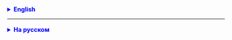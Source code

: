 <details style="margin-top: 16px">
  <summary style="cursor: pointer; color: blue;"><b>English</b></summary>



</details>

<hr>

<details style="margin-top: 16px">
  <summary style="cursor: pointer; color: blue;"><b>На русском</b></summary>

Задание 3 (*).
Европейская рулетка включает числа от 1 до 36 и один зелёный сектор (0), всего 37 секторов. Числа также делятся на диапазоны, например, 1-18 и 19-36.
Игроки могут делать ставки на конкретное число, цвет (красный или черный), четность выпавшего числа или попадание числа в диапазон.
Промоделируйте игру в рулетку с помощью методов, которыми мы пользовались в классе PrimitiveStreamExample.
Сценарий работы приложения: у игрока спрашивается, на что он делает ставку(диапазон, чет/нечет, цвет, число) и на какую сумму. Если игрок угадывает диапазон, чет/нечет или цвет, то ему причитается выигрыш ставка*2. Если угадывает число, то выигрыш составляет ставка * 35.
Игроку выдается 100 "фишек" в кредит, он должен отыграть 10 кругов, делая ставки на каждом круге.
Итог игры - игроку сообщается итоговый выигрыш.

</details>
